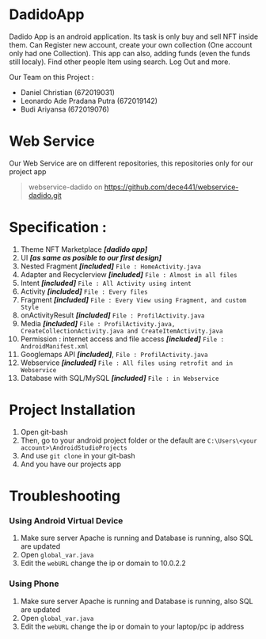 # DadidoApp
Dadido App is an android application. Its task is only buy and sell NFT inside them. Can Register new account, create your own collection (One account only had one Collection). This app can also, adding funds (even the funds still localy). Find other people Item using search. Log Out and more.

Our Team on this Project :
- Daniel Christian (672019031)
- Leonardo Ade Pradana Putra (672019142)
- Budi Ariyansa (672019076)

# Web Service
Our Web Service are on different repositories, this repositories only for our project app
>webservice-dadido on https://github.com/dece441/webservice-dadido.git

# Specification :
1. Theme NFT Marketplace ***[dadido app]***
2. UI ***[as same as posible to our first design]***
3. Nested Fragment ***[included]*** `File : HomeActivity.java`
4. Adapter and Recyclerview ***[included]*** `File : Almost in all files`
5. Intent ***[included]*** `File : All Activity using intent`
6. Activity ***[included]*** `File : Every files`
7. Fragment ***[included]*** `File : Every View using Fragment, and custom Style`
8. onActivityResult ***[included]*** `File : ProfilActivity.java`
9. Media ***[included]*** `File : ProfilActivity.java, CreateCollectionActivity.java and CreateItemActivity.java`
10. Permission : internet access and file access ***[included]*** `File : AndroidManifest.xml`
11. Googlemaps API ***[included]***, `File : ProfilActivity.java`
12. Webservice ***[included]*** `File : All files using retrofit and in Webservice`
13. Database with SQL/MySQL ***[included]*** `File : in Webservice`

# Project Installation
1. Open git-bash
2. Then, go to your android project folder or the default are `C:\Users\<your account>\AndroidStudioProjects`
3. And use `git clone` in your git-bash
4. And you have our projects app

# Troubleshooting
### Using Android Virtual Device
1. Make sure server Apache is running and Database is running, also SQL are updated
2. Open `global_var.java`
3. Edit the `webURL` change the ip or domain to 10.0.2.2
### Using Phone
1. Make sure server Apache is running and Database is running, also SQL are updated
2. Open `global_var.java`
3. Edit the `webURL` change the ip or domain to your laptop/pc ip address
